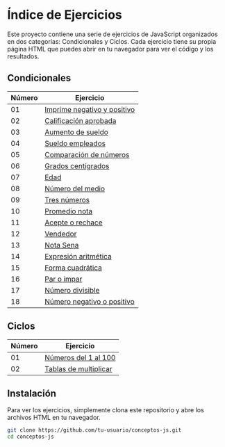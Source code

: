 # Índice de Ejercicios

Este proyecto contiene una serie de ejercicios de JavaScript organizados en dos categorías: Condicionales y Ciclos. Cada ejercicio tiene su propia página HTML que puedes abrir en tu navegador para ver el código y los resultados.

## Condicionales

| Número | Ejercicio |
|--------|------------|
| 01 | [Imprime negativo y positivo](./01.%20condicionales/01.%20imprimir-negativo-y-positivo/index.html) |
| 02 | [Calificación aprobada](./01.%20condicionales/02.%20calificacion-aprobada/index.html) |
| 03 | [Aumento de sueldo](./01.%20condicionales/03.%20aumento-de-sueldo/index.html) |
| 04 | [Sueldo empleados](./01.%20condicionales/04.%20sueldo-empleados/index.html) |
| 05 | [Comparación de números](./01.%20condicionales/05.%20comparacion-de-numeros/index.html) |
| 06 | [Grados centígrados](./01.%20condicionales/06.%20grados-centigrados/index.html) |
| 07 | [Edad](./01.%20condicionales/07.%20edad/index.html) |
| 08 | [Número del medio](./01.%20condicionales/08.%20numero-del-medio/index.html) |
| 09 | [Tres números](./01.%20condicionales/09.%20tres-numeros-mayor-a-menor/index.html) |
| 10 | [Promedio nota](./01.%20condicionales/10.%20promedio-nota/index.html) |
| 11 | [Acepte o rechace](./01.%20condicionales/11.%20acepte-o-rechace/index.html) |
| 12 | [Vendedor](./01.%20condicionales/12.%20vendedor/index.html) |
| 13 | [Nota Sena](./01.%20condicionales/13.%20nota-sena/index.html) |
| 14 | [Expresión aritmética](./01.%20condicionales/14.%20expresion-aritmetica/index.html) |
| 15 | [Forma cuadrática](./01.%20condicionales/15.%20forma-cuadratica/index.html) |
| 16 | [Par o impar](./01.%20condicionales/16.%20par-impar/index.html) |
| 17 | [Número divisible](./01.%20condicionales/17.%20numero-divisible/index.html) |
| 18 | [Número negativo o positivo](./01.%20condicionales/18.%20numero-negativo-positivo/index.html) |

## Ciclos

| Número | Ejercicio |
|--------|------------|
| 01 | [Números del 1 al 100](./02.%20ciclos/01.%20numeros-del-1-al-100/index.html) |
| 02 | [Tablas de multiplicar](./02.%20ciclos/02.%20tablas-de-multiplicar/index.html) |

## Instalación

Para ver los ejercicios, simplemente clona este repositorio y abre los archivos HTML en tu navegador.

```bash
git clone https://github.com/tu-usuario/conceptos-js.git
cd conceptos-js
